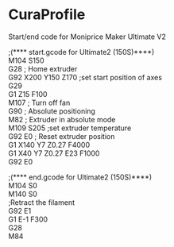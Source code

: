 # CuraProfile
Start/end code for  Moniprice Maker Ultimate V2


;(**** start.gcode for Ultimate2 (150S)****)  
M104 S150  
G28 ; Home extruder  
G92 X200 Y150 Z170 ;set start position of axes  
G29  
G1 Z15 F100  
M107 ; Turn off fan  
G90 ; Absolute positioning  
M82 ; Extruder in absolute mode  
M109 S205 ;set extruder temperature  
G92 E0 ; Reset extruder position  
G1 X140 Y7 Z0.27 F4000  
G1 X40 Y7 Z0.27 E23 F1000  
G92 E0  


;(**** end.gcode for Ultimate2 (150S)****)  
M104 S0  
M140 S0  
;Retract the filament  
G92 E1  
G1 E-1 F300  
G28  
M84  
